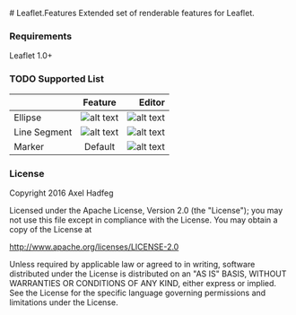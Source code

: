 # Leaflet.Features
Extended set of renderable features for Leaflet. 

### Requirements

Leaflet 1.0+

[checkbox-off]: https://maxcdn.icons8.com/Android_L/PNG/24/User_Interface/unchecked_checkbox-24.png "Unchecked"
[checkbox-on]: https://maxcdn.icons8.com/Android_L/PNG/24/Very_Basic/checked_2-24.png "Checked"
### TODO Supported List
|               | Feature                   | Editor                    |
| ------------- |:-------------:            | -----:                    |
| Ellipse       | ![alt text][checkbox-on]  | ![alt text][checkbox-on]  |
| Line Segment  | ![alt text][checkbox-on]  | ![alt text][checkbox-on]  |
| Marker        | Default                   | ![alt text][checkbox-on]  |


### License

Copyright 2016 Axel Hadfeg

Licensed under the Apache License, Version 2.0 (the "License");
you may not use this file except in compliance with the License.
You may obtain a copy of the License at

  http://www.apache.org/licenses/LICENSE-2.0

Unless required by applicable law or agreed to in writing, software
distributed under the License is distributed on an "AS IS" BASIS,
WITHOUT WARRANTIES OR CONDITIONS OF ANY KIND, either express or implied.
See the License for the specific language governing permissions and
limitations under the License.
